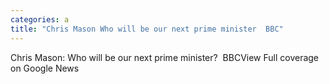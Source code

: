 ```yaml
---
categories: a
title: "Chris Mason Who will be our next prime minister  BBC"
---
```

Chris Mason: Who will be our next prime minister?&nbsp;&nbsp;BBCView Full coverage on Google News